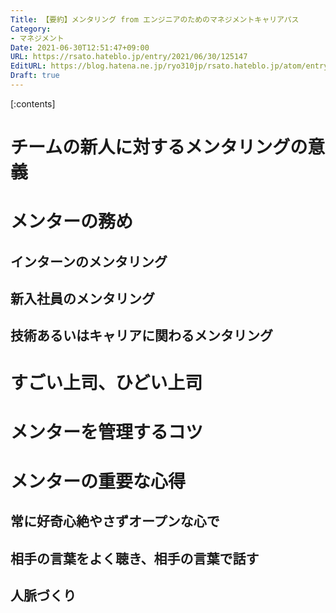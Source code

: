 ```yaml
---
Title: 【要約】メンタリング from エンジニアのためのマネジメントキャリアパス
Category:
- マネジメント
Date: 2021-06-30T12:51:47+09:00
URL: https://rsato.hateblo.jp/entry/2021/06/30/125147
EditURL: https://blog.hatena.ne.jp/ryo310jp/rsato.hateblo.jp/atom/entry/26006613781581769
Draft: true
---
```


[:contents]

# チームの新人に対するメンタリングの意義
# メンターの務め
## インターンのメンタリング
## 新入社員のメンタリング
## 技術あるいはキャリアに関わるメンタリング
# すごい上司、ひどい上司
# メンターを管理するコツ
# メンターの重要な心得
## 常に好奇心絶やさずオープンな心で
## 相手の言葉をよく聴き、相手の言葉で話す
## 人脈づくり
